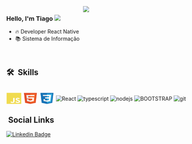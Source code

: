 <img align="right" src="https://github.com/josepholiveira/josepholiveira/blob/master/images/illustration.png" width="300"/>

### Hello, I'm Tiago <img src="https://github.com/TheDudeThatCode/TheDudeThatCode/blob/master/Assets/Mario_Hello_Big.gif" width="30px">

- 🔥 Developer React Native 
- 📚 Sistema de Informação
<br> 

## 🛠 &nbsp;Skills
<div style="display: inline_block"><br> 
  <img align="center" alt="js" height="30" width="40" src="https://raw.githubusercontent.com/devicons/devicon/master/icons/javascript/javascript-plain.svg">
  <img align="center" alt="HTML" height="30" width="40" src="https://raw.githubusercontent.com/devicons/devicon/master/icons/html5/html5-original.svg">
  <img align="center" alt="CSS" height="30" width="40" src="https://raw.githubusercontent.com/devicons/devicon/master/icons/css3/css3-original.svg">
   <img align="center" alt="React" height="30" width="40" src="https://cdn.jsdelivr.net/gh/devicons/devicon/icons/react/react-original.svg">
  
  <img align="center" alt="typescript" height="30" width="40" src="https://cdn.jsdelivr.net/gh/devicons/devicon/icons/typescript/typescript-original.svg">
  
  <img align="center" alt="nodejs" height="30" width="40" src="https://cdn.jsdelivr.net/gh/devicons/devicon/icons/nodejs/nodejs-original.svg">
  
  <img align="center" alt="BOOTSTRAP" height="30" width="40" src="https://cdn.jsdelivr.net/gh/devicons/devicon/icons/bootstrap/bootstrap-original.svg">
  <img align="center" alt="git" height="30" width="40" src="https://cdn.jsdelivr.net/gh/devicons/devicon/icons/git/git-plain.svg">
  
  </div>

## &nbsp;Social Links

[![Linkedin Badge](https://img.shields.io/badge/-Tiago%20Oliveira-3333cc?style=flat-square&logo=Linkedin&logoColor=white&link=https://www.linkedin.com/in/agotsilva/)](https://www.linkedin.com/in/agotsilva/)

